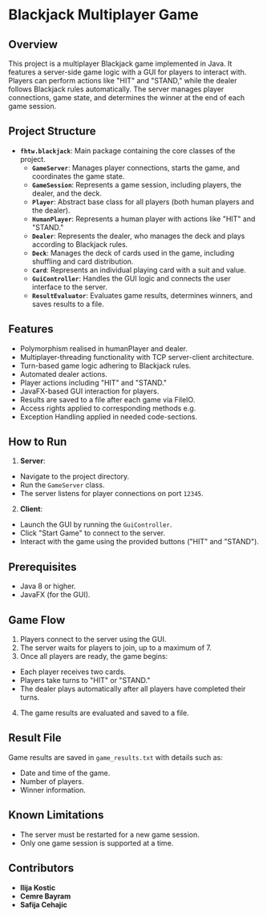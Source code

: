 
# Blackjack Multiplayer Game

## Overview

This project is a multiplayer Blackjack game implemented in Java. It features a server-side game logic with a GUI for players to interact with. Players can perform actions like "HIT" and "STAND," while the dealer follows Blackjack rules automatically. The server manages player connections, game state, and determines the winner at the end of each game session.

## Project Structure

- **`fhtw.blackjack`**: Main package containing the core classes of the project.
  - **`GameServer`**: Manages player connections, starts the game, and coordinates the game state.
  - **`GameSession`**: Represents a game session, including players, the dealer, and the deck.
  - **`Player`**: Abstract base class for all players (both human players and the dealer).
  - **`HumanPlayer`**: Represents a human player with actions like "HIT" and "STAND."
  - **`Dealer`**: Represents the dealer, who manages the deck and plays according to Blackjack rules.
  - **`Deck`**: Manages the deck of cards used in the game, including shuffling and card distribution.
  - **`Card`**: Represents an individual playing card with a suit and value.
  - **`GuiController`**: Handles the GUI logic and connects the user interface to the server.
  - **`ResultEvaluator`**: Evaluates game results, determines winners, and saves results to a file.

## Features

- Polymorphism realised in humanPlayer and dealer.
- Multiplayer-threading functionality with TCP server-client architecture.
- Turn-based game logic adhering to Blackjack rules.
- Automated dealer actions.
- Player actions including "HIT" and "STAND."
- JavaFX-based GUI interaction for players.
- Results are saved to a file after each game via FileIO.
- Access rights applied to corresponding methods e.g.
- Exception Handling applied in needed code-sections.

## How to Run

1. **Server**:
  - Navigate to the project directory.
  - Run the `GameServer` class.
  - The server listens for player connections on port `12345`.

2. **Client**:
  - Launch the GUI by running the `GuiController`.
  - Click "Start Game" to connect to the server.
  - Interact with the game using the provided buttons ("HIT" and "STAND").

## Prerequisites

- Java 8 or higher.
- JavaFX (for the GUI).

## Game Flow

1. Players connect to the server using the GUI.
2. The server waits for players to join, up to a maximum of 7.
3. Once all players are ready, the game begins:
  - Each player receives two cards.
  - Players take turns to "HIT" or "STAND."
  - The dealer plays automatically after all players have completed their turns.
4. The game results are evaluated and saved to a file.

## Result File

Game results are saved in `game_results.txt` with details such as:
- Date and time of the game.
- Number of players.
- Winner information.

## Known Limitations

- The server must be restarted for a new game session.
- Only one game session is supported at a time.

## Contributors

- **Ilija Kostic**
- **Cemre Bayram**
- **Safija Cehajic**
